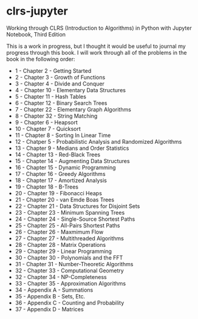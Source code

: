 # clrs-jupyter
Working through CLRS (Introduction to Algorithms) in Python with Jupyter Notebook, Third Edition

This is a work in progress, but I thought it would be useful to journal my progress through this book.
I will work through all of the problems in the book in the following order:

- 1 - Chapter 2 - Getting Started
- 2 - Chapter 3 - Growth of Functions
- 3 - Chapter 4 - Divide and Conquer
- 4 - Chapter 10 - Elementary Data Structures
- 5 - Chapter 11 - Hash Tables
- 6 - Chapter 12 - Binary Search Trees
- 7 - Chapter 22 - Elementary Graph Algorithms
- 8 - Chapter 32 - String Matching
- 9 - Chapter 6 - Heapsort
- 10 - Chapter 7 - Quicksort
- 11 - Chapter 8 - Sorting In Linear Time
- 12 - Chatper 5 - Probabilistic Analysis and Randomized Algorithms
- 13 - Chapter 9 - Medians and Order Statistics
- 14 - Chapter 13 - Red-Black Trees
- 15 - Chapter 14 - Augmenting Data Structures
- 16 - Chapter 15 - Dynamic Programming
- 17 - Chapter 16 - Greedy Algorithms
- 18 - Chapter 17 - Amortized Analysis
- 19 - Chapter 18 - B-Trees
- 20 - Chapter 19 - Fibonacci Heaps
- 21 - Chapter 20 - van Emde Boas Trees
- 22 - Chapter 21 - Data Structures for Disjoint Sets
- 23 - Chapter 23 - Minimum Spanning Trees
- 24 - Chapter 24 - Single-Source Shortest Paths
- 25 - Chapter 25 - All-Pairs Shortest Paths
- 26 - Chapter 26 - Maxmimum Flow
- 27 - Chapter 27 - Multithreaded Algorithms
- 28 - Chapter 28 - Matrix Operations
- 29 - Chapter 29 - Linear Programming
- 30 - Chapter 30 - Polynomials and the FFT
- 31 - Chapter 31 - Number-Theoretic Algorithms
- 32 - Chapter 33 - Computational Geometry
- 32 - Chapter 34 - NP-Completeness
- 33 - Chapter 35 - Approximation Algorithms
- 34 - Appendix A - Summations
- 35 - Appendix B - Sets, Etc.
- 36 - Appendix C - Counting and Probability
- 37 - Appendix D - Matrices
